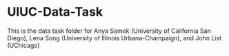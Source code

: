 # UIUC-Data-Task
This is the data task folder for Anya Samek (University of California San Diego), Lena Song (University of Illinois Urbana-Champaign), and John List (UChicago)
